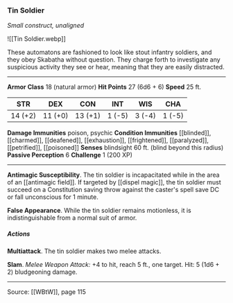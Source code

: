 ### Tin Soldier
_Small construct, unaligned_

![[Tin Soldier.webp]]

These automatons are fashioned to look like stout infantry soldiers, and they obey Skabatha without question. They charge forth to investigate any suspicious activity they see or hear, meaning that they are easily distracted.




---

**Armor Class** 18 (natural armor)
**Hit Points** 27 (6d6 + 6)
**Speed** 25 ft.

| STR     | DEX     | CON     | INT     | WIS     | CHA     |
|---------|---------|---------|---------|---------|---------|
| 14 (+2) | 11 (+0) | 13 (+1) | 1 (-5) | 3 (-4) | 1 (-5) |

**Damage Immunities** poison, psychic
**Condition Immunities** [[blinded]], [[charmed]], [[deafened]], [[exhaustion]], [[frightened]], [[paralyzed]], [[petrified]], [[poisoned]]
**Senses** blindsight 60 ft. (blind beyond this radius)
**Passive Perception** 6
**Challenge** 1 (200 XP)

---

**Antimagic Susceptibility**. The tin soldier is incapacitated while in the area of an [[antimagic field]]. If targeted by [[dispel magic]], the tin soldier must succeed on a Constitution saving throw against the caster's spell save DC or fall unconscious for 1 minute.

**False Appearance**. While the tin soldier remains motionless, it is indistinguishable from a normal suit of armor.

##### Actions
**Multiattack**. The tin soldier makes two melee attacks.

**Slam**. _Melee Weapon Attack:_ +4 to hit, reach 5 ft., one target. Hit: 5 (1d6 + 2) bludgeoning damage.


---

Source: [[WBtW]], page 115